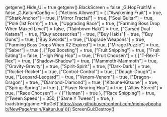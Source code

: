 getgenv().Hide_UI = true 
getgenv().BlackScreen = false
_G.HopFruit1M = false
_G.KaitunConfig = {
    ["Actions Allowed"] = {
      ["Awakening Fruit"] = true,
      ["Shark Anchor"] = true,
      ["Mirror Fractal"] = true,
      ["Soul Guitar"] = true,
      ["Pole (1st Form)"] = true,
      ["Upgrading Race"] = true,
      ["Farming Boss Drop When Maxed Level"] = false,
      ["Rainbown Haki"] = true,
      ["Cursed Dual Katana"] = true,
      ["Buy accessories"] = true,
      ["Buy Hakis"] = true,
      ["Buy Guns"] = true,
      ["Buy Swords"] = true,
      ["Upgrade Weapons"] = true,
      ["Farming Boss Drops When X2 Expired"] = true,
      ["Mirage Puzzle"] = true,
      ["Saber"] = true
    },
    ["Fps Boosting"] = true,
    ["Fruit Snipping"] = true,
    ["Fruit Eating"] = false,
    ["High Ping Hop"] = true,
    ["Fruit Choosen"] = {
      ["T-Rex-T-Rex"] = true,
      ["Shadow-Shadow"] = true,
      ["Mammoth-Mammoth"] = true,
      ["Gravity-Gravity"] = true,
      ["Spirit-Spirit"] = true,
      ["Dark-Dark"] = true,
      ["Rocket-Rocket"] = true,
      ["Control-Control"] = true,
      ["Dough-Dough"] = true,
      ["Leopard-Leopard"] = true,
      ["Venom-Venom"] = true,
      ["Dragon-Dragon"] = true,
      ["Diamond-Diamond"] = true,
      ["Kitsune-Kitsune"] = true,
      ["Spring-Spring"] = true
    },
    ["Player Nearing Hop"] = true,
    ["Allow Stored"] = true,
    ["Race Choosen"] = {
      ["Human"] = true
    },
    ["Race Snipping"] = true,
    ["Tween Speed"] = 350,
    ["Same Y Tween"] = true,
}
loadstring(game:HttpGet('https://raw.githubusercontent.com/memaybeohub/NewPage/main/Kaitun.lua'))()
ScreenGui:Destroy()
